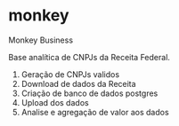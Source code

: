 # monkey
Monkey Business

Base analítica de CNPJs da Receita Federal.

1.  Geração de CNPJs validos
2.  Download de dados da Receita
3.  Criação de banco de dados postgres
4.  Upload dos dados
5.  Analise e agregação de valor aos dados

